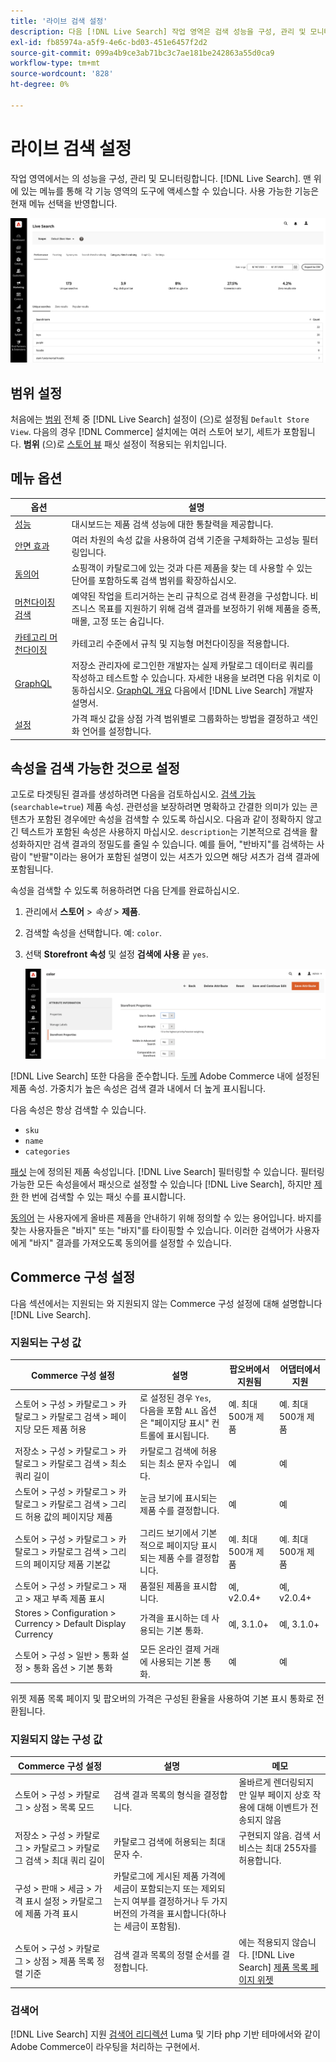 ```yaml
---
title: '라이브 검색 설정'
description: 다음 [!DNL Live Search] 작업 영역은 검색 성능을 구성, 관리 및 모니터링하는 데 사용됩니다.
exl-id: fb85974a-a5f9-4e6c-bd03-451e6457f2d2
source-git-commit: 099a4b9ce3ab71bc3c7ae181be242863a55d0ca9
workflow-type: tm+mt
source-wordcount: '828'
ht-degree: 0%

---
```


# 라이브 검색 설정

작업 영역에서는 의 성능을 구성, 관리 및 모니터링합니다. [!DNL Live Search]. 맨 위에 있는 메뉴를 통해 각 기능 영역의 도구에 액세스할 수 있습니다. 사용 가능한 기능은 현재 메뉴 선택을 반영합니다.

![작업 영역](assets/workspace.png)

## 범위 설정

처음에는 [범위](https://experienceleague.adobe.com/docs/commerce-admin/start/setup/websites-stores-views.html#scope-settings) 전체 중 [!DNL Live Search] 설정이 (으)로 설정됨 `Default Store View`. 다음의 경우 [!DNL Commerce] 설치에는 여러 스토어 보기, 세트가 포함됩니다. **범위** (으)로 [스토어 뷰](https://experienceleague.adobe.com/docs/commerce-admin/start/setup/websites-stores-views.html) 패싯 설정이 적용되는 위치입니다.

## 메뉴 옵션

| 옵션 | 설명 |
|--- |--- |
| [성능](performance.md) | 대시보드는 제품 검색 성능에 대한 통찰력을 제공합니다. |
| [안면 효과](facets.md) | 여러 차원의 속성 값을 사용하여 검색 기준을 구체화하는 고성능 필터링입니다. |
| [동의어](synonyms.md) | 쇼핑객이 카탈로그에 있는 것과 다른 제품을 찾는 데 사용할 수 있는 단어를 포함하도록 검색 범위를 확장하십시오. |
| [머천다이징 검색](rules.md) | 예약된 작업을 트리거하는 논리 규칙으로 검색 환경을 구성합니다. 비즈니스 목표를 지원하기 위해 검색 결과를 보정하기 위해 제품을 증폭, 매몰, 고정 또는 숨깁니다. |
| [카테고리 머천다이징](category-merch.md) | 카테고리 수준에서 규칙 및 지능형 머천다이징을 적용합니다. |
| [GraphQL](graphql.md) | 저장소 관리자에 로그인한 개발자는 실제 카탈로그 데이터로 쿼리를 작성하고 테스트할 수 있습니다. 자세한 내용을 보려면 다음 위치로 이동하십시오. [GraphQL 개요](https://developer.adobe.com/commerce/webapi/graphql/) 다음에서 [!DNL Live Search] 개발자 설명서. |
| [설정](settings.md) | 가격 패싯 값을 상점 가격 범위별로 그룹화하는 방법을 결정하고 색인화 언어를 설정합니다. |

## 속성을 검색 가능한 것으로 설정

고도로 타겟팅된 결과를 생성하려면 다음을 검토하십시오. [검색 가능](https://experienceleague.adobe.com/docs/commerce-admin/catalog/product-attributes/product-attributes.html) (`searchable=true`) 제품 속성. 관련성을 보장하려면 명확하고 간결한 의미가 있는 콘텐츠가 포함된 경우에만 속성을 검색할 수 있도록 하십시오. 다음과 같이 정확하지 않고 긴 텍스트가 포함된 속성은 사용하지 마십시오. `description`는 기본적으로 검색을 활성화하지만 검색 결과의 정밀도를 줄일 수 있습니다. 예를 들어, &quot;반바지&quot;를 검색하는 사람이 &quot;반팔&quot;이라는 용어가 포함된 설명이 있는 셔츠가 있으면 해당 셔츠가 검색 결과에 포함됩니다.

속성을 검색할 수 있도록 허용하려면 다음 단계를 완료하십시오.

1. 관리에서 **스토어** > *속성* > **제품**.
1. 검색할 속성을 선택합니다. 예: `color`.
1. 선택 **Storefront 속성** 및 설정 **검색에 사용** 끝 `yes`.

   ![작업 영역](assets/attribute-searchable.png)

[!DNL Live Search] 또한 다음을 준수합니다. [두께](https://experienceleague.adobe.com/docs/commerce-admin/catalog/catalog/search/search-results.html#weighted-search) Adobe Commerce 내에 설정된 제품 속성. 가중치가 높은 속성은 검색 결과 내에서 더 높게 표시됩니다.

다음 속성은 항상 검색할 수 있습니다.

* `sku`
* `name`
* `categories`

[패싯](facets.md) 는에 정의된 제품 속성입니다. [!DNL Live Search] 필터링할 수 있습니다. 필터링 가능한 모든 속성을에서 패싯으로 설정할 수 있습니다 [!DNL Live Search], 하지만 [제한](boundaries-limits.md) 한 번에 검색할 수 있는 패싯 수를 표시합니다.

[동의어](synonyms.md) 는 사용자에게 올바른 제품을 안내하기 위해 정의할 수 있는 용어입니다. 바지를 찾는 사용자들은 &quot;바지&quot; 또는 &quot;바지&quot;를 타이핑할 수 있습니다. 이러한 검색어가 사용자에게 &quot;바지&quot; 결과를 가져오도록 동의어를 설정할 수 있습니다.

## Commerce 구성 설정

다음 섹션에서는 지원되는 와 지원되지 않는 Commerce 구성 설정에 대해 설명합니다 [!DNL Live Search].

### 지원되는 구성 값

| Commerce 구성 설정 | 설명 | 팝오버에서 지원됨 | 어댑터에서 지원 |
|---|---|---|---|
| 스토어 > 구성 > 카탈로그 > 카탈로그 > 카탈로그 검색 > 페이지당 모든 제품 허용 | 로 설정된 경우 `Yes`, 다음을 포함 `ALL` 옵션은 &quot;페이지당 표시&quot; 컨트롤에 표시됩니다. | 예. 최대 500개 제품 | 예. 최대 500개 제품 |
| 저장소 > 구성 > 카탈로그 > 카탈로그 > 카탈로그 검색 > 최소 쿼리 길이 | 카탈로그 검색에 허용되는 최소 문자 수입니다. | 예 | 예 |
| 스토어 > 구성 > 카탈로그 > 카탈로그 > 카탈로그 검색 > 그리드 허용 값의 페이지당 제품 | 눈금 보기에 표시되는 제품 수를 결정합니다. | 예 | 예 |
| 스토어 > 구성 > 카탈로그 > 카탈로그 > 카탈로그 검색 > 그리드의 페이지당 제품 기본값 | 그리드 보기에서 기본적으로 페이지당 표시되는 제품 수를 결정합니다. | 예. 최대 500개 제품 | 예. 최대 500개 제품 |
| 스토어 > 구성 > 카탈로그 > 재고 > 재고 부족 제품 표시 | 품절된 제품을 표시합니다. | 예, v2.0.4+ | 예, v2.0.4+ |
| Stores > Configuration > Currency > Default Display Currency | 가격을 표시하는 데 사용되는 기본 통화. | 예, 3.1.0+ | 예, 3.1.0+ |
| 스토어 > 구성 > 일반 > 통화 설정 > 통화 옵션 > 기본 통화 | 모든 온라인 결제 거래에 사용되는 기본 통화. | 예 | 예 |

위젯 제품 목록 페이지 및 팝오버의 가격은 구성된 환율을 사용하여 기본 표시 통화로 전환됩니다.

### 지원되지 않는 구성 값

| Commerce 구성 설정 | 설명 | 메모 |
|---|---|---|
| 스토어 > 구성 > 카탈로그 > 상점 > 목록 모드 | 검색 결과 목록의 형식을 결정합니다. | 올바르게 렌더링되지만 일부 페이지 상호 작용에 대해 이벤트가 전송되지 않음 |
| 저장소 > 구성 > 카탈로그 > 카탈로그 > 카탈로그 검색 > 최대 쿼리 길이 | 카탈로그 검색에 허용되는 최대 문자 수. | 구현되지 않음. 검색 서비스는 최대 255자를 허용합니다. |
| 구성 > 판매 > 세금 > 가격 표시 설정 > 카탈로그에 제품 가격 표시 | 카탈로그에 게시된 제품 가격에 세금이 포함되는지 또는 제외되는지 여부를 결정하거나 두 가지 버전의 가격을 표시합니다(하나는 세금이 포함됨). |  |
| 스토어 > 구성 > 카탈로그 > 상점 > 제품 목록 정렬 기준 | 검색 결과 목록의 정렬 순서를 결정합니다. | 에는 적용되지 않습니다. [!DNL Live Search] [제품 목록 페이지 위젯](plp-styling.md) |

### 검색어

[!DNL Live Search] 지원 [검색어 리디렉션](https://experienceleague.adobe.com/docs/commerce-admin/catalog/catalog/search/search-terms.html) Luma 및 기타 php 기반 테마에서와 같이 Adobe Commerce이 라우팅을 처리하는 구현에서.
